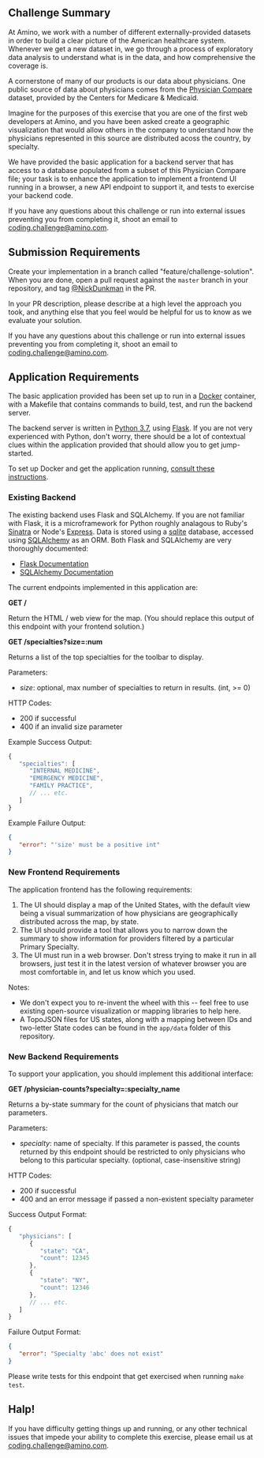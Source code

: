 ## Challenge Summary

At Amino, we work with a number of different externally-provided datasets in order to build a clear picture of the American healthcare system. Whenever we get a new dataset in, we go through a process of exploratory data analysis to understand what is in the data, and how comprehensive the coverage is.

A cornerstone of many of our products is our data about physicians. One public source of data about physicians comes from the [Physician Compare](https://data.medicare.gov/data/physician-compare) dataset, provided by the Centers for Medicare & Medicaid. 

Imagine for the purposes of this exercise that you are one of the first web developers at Amino, and you have been asked create a geographic visualization that would allow others in the company to understand how the physicians represented in this source are distributed acoss the country, by specialty.

We have provided the basic application for a backend server that has access to a database populated from a subset of this Physician Compare file; your task is to enhance the application to implement a frontend UI running in a browser, a new API endpoint to support it, and tests to exercise your backend code.

If you have any questions about this challenge or run into external issues preventing you from completing it, shoot an email to [coding.challenge@amino.com](mailto:coding.challenge@amino.com).

## Submission Requirements

Create your implementation in a branch called "feature/challenge-solution". When you are done, open a pull request against the `master` branch in your repository, and tag [@NickDunkman](https://github.com/NickDunkman/) in the PR.

In your PR description, please describe at a high level the approach you took, and anything else that you feel would be helpful for us to know as we evaluate your solution.

If you have any questions about this challenge or run into external issues preventing you from completing it, shoot an email to [coding.challenge@amino.com](mailto:coding.challenge@amino.com).

## Application Requirements

The basic application provided has been set up to run in a [Docker](https://www.docker.com/) container, with a Makefile that contains commands to build, test, and run the backend server.

The backend server is written in [Python 3.7](https://docs.python.org/3/), using [Flask](http://flask.pocoo.org/). If you are not very experienced with Python, don't worry, there should be a lot of contextual clues within the application provided that should allow you to get jump-started.

To set up Docker and get the application running, [consult these instructions](./environment.md).

### Existing Backend

The existing backend uses Flask and SQLAlchemy. If you are not familiar with Flask, it is a microframework for Python roughly analagous to Ruby's [Sinatra](http://www.sinatrarb.com/) or Node's [Express](http://expressjs.com/). Data is stored using a [sqlite](https://sqlite.org/about.html) database, accessed using [SQLAlchemy](http://www.sqlalchemy.org/) as an ORM. Both Flask and SQLAlchemy are very thoroughly documented:

- [Flask Documentation](http://flask.pocoo.org/docs/0.11/)
- [SQLAlchemy Documentation](https://docs.sqlalchemy.org/en/latest/)

The current endpoints implemented in this application are:

**GET /**

Return the HTML / web view for the map. (You should replace this output of this endpoint with your frontend solution.)

**GET /specialties?size=:num**

Returns a list of the top specialties for the toolbar to display.

Parameters:

- *size*: optional, max number of specialties to return in results. (int, >= 0)

HTTP Codes:

- 200 if successful
- 400 if an invalid size parameter

Example Success Output:

```javascript
{
   "specialties": [
      "INTERNAL MEDICINE",
      "EMERGENCY MEDICINE",
      "FAMILY PRACTICE",
      // ... etc.
   ]
}
```

Example Failure Output:

```json
{
   "error": "'size' must be a positive int"
}
```


### New Frontend Requirements

The application frontend has the following requirements:

1. The UI should display a map of the United States, with the default view being a visual summarization of how physicians are geographically distributed across the map, by state.
2. The UI should provide a tool that allows you to narrow down the summary to show information for providers filtered by a particular Primary Specialty.
3. The UI must run in a web browser. Don't stress trying to make it run in all browsers, just test it in the latest version of whatever browser you are most comfortable in, and let us know which you used.

Notes:

- We don't expect you to re-invent the wheel with this -- feel free to use existing open-source visualization or mapping libraries to help here.
- A TopoJSON files for US states, along with a mapping between IDs and two-letter State codes can be found in the `app/data` folder of this repository.

### New Backend Requirements

To support your application, you should implement this additional interface:


**GET /physician-counts?specialty=:specialty_name**

Returns a by-state summary for the count of physicians that match our parameters.

Parameters:

- *specialty*: name of specialty. If this parameter is passed, the counts returned by this endpoint should be restricted to only physicians who belong to this particular specialty. (optional, case-insensitive string)

HTTP Codes:

- 200 if successful
- 400 and an error message if passed a non-existent specialty parameter

Success Output Format:

```javascript
{
   "physicians": [
      {
         "state": "CA",
         "count": 12345
      },
      {
         "state": "NY",
         "count": 12346
      },
      // ... etc.
   ]
}
```

Failure Output Format:

```json
{
   "error": "Specialty 'abc' does not exist"
}
```

Please write tests for this endpoint that get exercised when running `make test`.



## Halp!

If you have difficulty getting things up and running, or any other technical issues that impede your ability to complete this exercise, please email us at [coding.challenge@amino.com](mailto:coding.challenge@amino.com).
